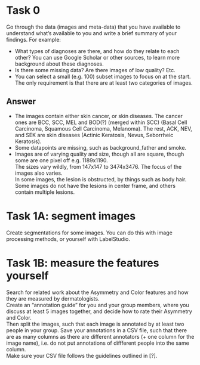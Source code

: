 # Task 0
Go through the data (images and meta-data) that you have available to understand what’s available to you and write a brief summary of your findings. For example:
-  What types of diagnoses are there, and how do they relate to each
other? You can use Google Scholar or other sources, to learn more
background about these diagnoses.
- Is there some missing data? Are there images of low quality? Etc.
- You can select a small (e.g. 100) subset images to focus on
at the start. The only requirement is that there are at least two
categories of images.

## Answer
- The images contain either skin cancer, or skin diseases. The cancer ones are BCC, SCC, MEL and BOD(?) (merged within SCC) (Basal Cell Carcinoma, Squamous Cell Carcinoma, Melanoma). The rest, ACK, NEV, and SEK are skin diseases (Actinic Keratosis, Nevus, Seborrheic Keratosis).   
- Some datapoints are missing, such as background_father and smoke.  
- Images are of varying quality and size, though all are square, though some are one pixel off e.g. 1189x1190.  
The sizes vary wildly, from 147x147 to 3474x3476. The focus of the images also varies.  
In some images, the lesion is obstructed, by things such as body hair.  
Some images do not have the lesions in center frame, and others contain multiple lesions.  
  
# Task 1A: segment images  
Create segmentations for some images. You can do this with image processing methods, or yourself with LabelStudio.  
  
# Task 1B: measure the features yourself  
Search for related work about the Asymmetry and Color features and how they are measured by dermatologists.  
Create an “annotation guide” for you and your group members, where you discuss at least 5 images together, and decide how to rate their Asymmetry and Color.  
Then split the images, such that each image is annotated by at least two people in your group. Save your annotations in a CSV file, such that there are as many columns as there are different annotators (+ one column for the image name), i.e. do not put annotations of diffferent people into the same column.  
Make sure your CSV file follows the guidelines outlined in [?].